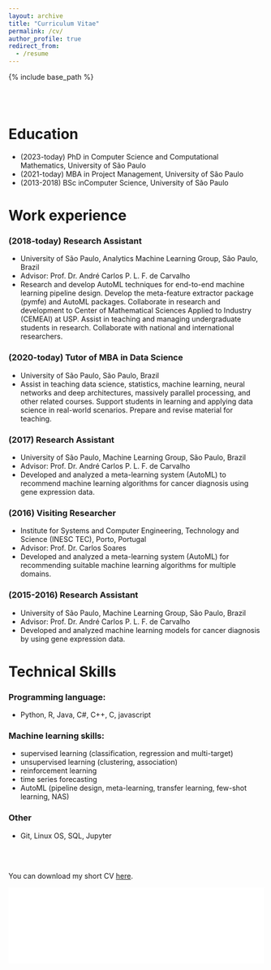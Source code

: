```yaml
---
layout: archive
title: "Curriculum Vitae"
permalink: /cv/
author_profile: true
redirect_from:
  - /resume
---
```


{% include base_path %}

<br>
<br>

Education
=========
* (2023-today) PhD in Computer Science and Computational Mathematics, University of São Paulo
* (2021-today) MBA in Project Management, University of São Paulo
* (2013-2018) BSc inComputer Science, University of São Paulo


Work experience
===============

### (2018-today) Research Assistant 
  * University of São Paulo, Analytics Machine Learning Group, São Paulo, Brazil
  * Advisor: Prof. Dr. André Carlos P. L. F. de Carvalho
  * Research and develop AutoML techniques for end-to-end machine learning pipeline design. Develop the meta-feature extractor package (pymfe) and AutoML packages. Collaborate in research and development to Center of Mathematical Sciences Applied to Industry (CEMEAI) at USP. Assist in teaching and managing undergraduate students in research. Collaborate with national and international researchers.

### (2020-today) Tutor of MBA in Data Science  
  * University of São Paulo, São Paulo, Brazil
  * Assist in teaching data science, statistics, machine learning, neural networks and deep architectures, massively parallel processing, and other related courses. Support students in learning and applying data science in real-world scenarios. Prepare and revise material for teaching.

### (2017) Research Assistant
  * University of São Paulo, Machine Learning Group, São Paulo, Brazil
  * Advisor: Prof. Dr. André Carlos P. L. F. de Carvalho
  * Developed and analyzed a meta-learning system (AutoML) to recommend machine learning algorithms for cancer diagnosis using gene expression data.

### (2016) Visiting Researcher
  * Institute for Systems and Computer Engineering, Technology and Science (INESC TEC), Porto, Portugal
  * Advisor: Prof. Dr. Carlos Soares
  * Developed and analyzed a meta-learning system (AutoML) for recommending suitable machine learning algorithms for multiple domains.

### (2015-2016) Research Assistant
  * University of São Paulo, Machine Learning Group, São Paulo, Brazil
  * Advisor: Prof. Dr. André Carlos P. L. F. de Carvalho
  * Developed and analyzed machine learning models for cancer diagnosis by using gene expression data.


Technical Skills
================

### Programming language:
- Python, R, Java, C#, C++, C, javascript

### Machine learning skills:
- supervised learning (classification, regression and multi-target)
- unsupervised learning (clustering, association)
- reinforcement learning
- time series forecasting
- AutoML (pipeline design, meta-learning, transfer learning, few-shot learning, NAS)

### Other
- Git, Linux OS, SQL, Jupyter

<br>
<br>

You can download my short CV [here](/files/ealcobaca_short_cv.pdf).
<iframe src="/files/ealcobaca_cv.pdf" width="100%" frameborder="no" border="0" marginwidth="0" marginheight="0"></iframe>
